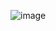 ![image](https://github.com/VisawaPRO/03376836-OOP-2566-Lab-03/assets/144195555/8b812877-4830-4488-a7b4-c138cb19d52c)
